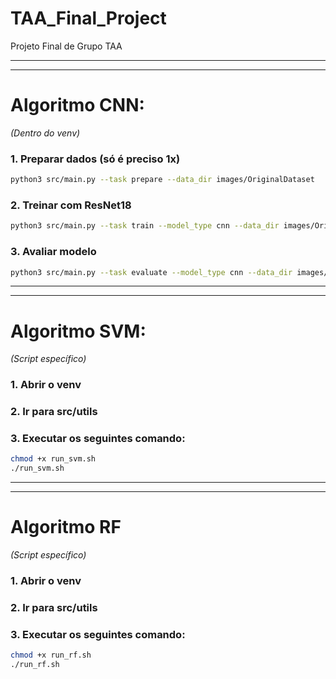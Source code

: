 # TAA_Final_Project
Projeto Final de Grupo TAA

---
---
# Algoritmo CNN:

*(Dentro do venv)*

### 1. Preparar dados (só é preciso 1x)
```bash
python3 src/main.py --task prepare --data_dir images/OriginalDataset
```

### 2. Treinar com ResNet18
```bash
python3 src/main.py --task train --model_type cnn --data_dir images/OriginalDataset --model_path cnn_resnet18.pth --epochs 30 --batch_size 32
```

### 3. Avaliar modelo
```bash
python3 src/main.py --task evaluate --model_type cnn --data_dir images/OriginalDataset --model_path cnn_resnet18.pth --output_dir results_resnet
```

---
---

# Algoritmo SVM:

*(Script específico)*

### 1. Abrir o venv

### 2. Ir para src/utils

### 3. Executar os seguintes comando:
```bash
chmod +x run_svm.sh
./run_svm.sh
```

---
---

# Algoritmo RF

*(Script específico)*

### 1. Abrir o venv

### 2. Ir para src/utils

### 3. Executar os seguintes comando:
```bash
chmod +x run_rf.sh
./run_rf.sh
```